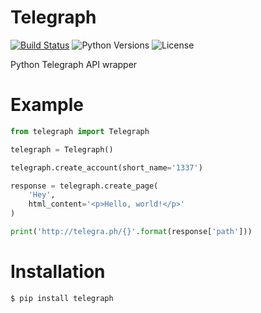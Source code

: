 # Telegraph
[![Build Status](https://travis-ci.org/python273/telegraph.svg?branch=master)](https://travis-ci.org/python273/telegraph)
![Python Versions](https://img.shields.io/pypi/pyversions/telegraph.svg)
![License](https://img.shields.io/github/license/python273/telegraph.svg)

Python Telegraph API wrapper

# Example
```python
from telegraph import Telegraph

telegraph = Telegraph()

telegraph.create_account(short_name='1337')

response = telegraph.create_page(
    'Hey',
    html_content='<p>Hello, world!</p>'
)

print('http://telegra.ph/{}'.format(response['path']))
```

# Installation

```bash
$ pip install telegraph
```
